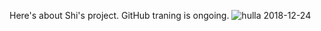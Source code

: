 Here's about Shi's project.
GitHub traning is ongoing.
![hulla](https://octodex.github.com/images/saritocat.png)
2018-12-24
